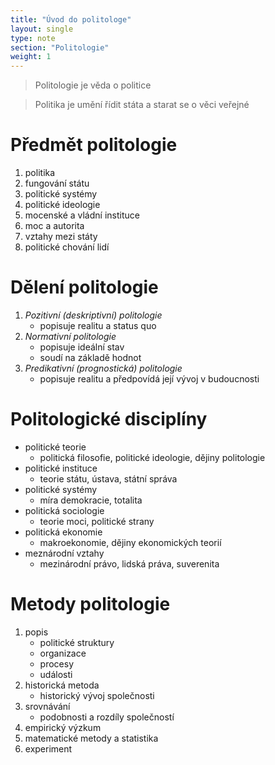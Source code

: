 ```yaml
---
title: "Úvod do politologe"
layout: single
type: note
section: "Politologie"
weight: 1
---
```

> Politologie je věda o politice

> Politika je umění řídit státa a starat se o věci veřejné

# Předmět politologie

1. politika
2. fungování státu
3. politické systémy
4. politické ideologie
5. mocenské a vládní instituce
6. moc a autorita
7. vztahy mezi státy
8. politické chování lidí

# Dělení politologie

1. *Pozitivní (deskriptivní) politologie*
    - popisuje realitu a status quo
2. *Normativní politologie*
    - popisuje ideální stav
    - soudí na základě hodnot
3. *Predikativní (prognostická) politologie*
    - popisuje realitu a předpovídá její vývoj v budoucnosti

# Politologické disciplíny

- politické teorie
    - politická filosofie, politické ideologie, dějiny politologie
- politické instituce
    - teorie státu, ústava, státní správa
- politické systémy
    - míra demokracie, totalita
- politická sociologie
    - teorie moci, politické strany
- politická ekonomie
    - makroekonomie, dějiny ekonomických teorií
- meznárodní vztahy
    - mezinárodní právo, lidská práva, suverenita

# Metody politologie

1. popis
    - politické struktury
    - organizace
    - procesy
    - události
2. historická metoda
    - historický vývoj společnosti
3. srovnávání
    - podobnosti a rozdíly společností
4. empirický výzkum
5. matematické metody a statistika
6. experiment